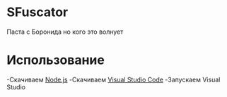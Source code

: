 # SFuscator
Паста с Боронида но кого это волнует
# Использование
-Скачиваем [Node.js](https://nodejs.org/en/download/)
-Скачиваем [Visual Studio Code](https://code.visualstudio.com/?wt.mc_id=vscom_downloads)
-Запускаем Visual Studio
